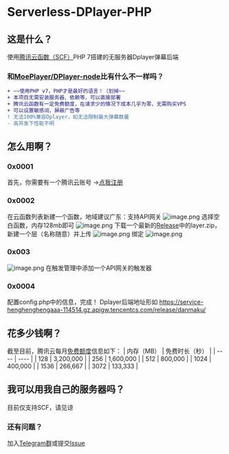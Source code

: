 # Serverless-DPlayer-PHP

## 这是什么？
使用[腾讯云函数（SCF）](https://url.cn/55F1LtN)PHP 7搭建的无服务器Dplayer弹幕后端

### 和[MoePlayer/DPlayer-node](https://github.com/MoePlayer/DPlayer-node)比有什么不一样吗？

```diff
+ ~~使用PHP v7，PHP才是最好的语言！（划掉~~
+ 本项目无需安装服务器、依赖等，可以直接部署
+ 腾讯云函数有一定免费额度，在请求少的情况下成本几乎为零，无需购买VPS
+ 可以设置敏感词，屏蔽广告等
! 无法100%兼容Dplayer，如无法限制最大弹幕数量
- 高并发下性能不明
```
## 怎么用啊？

### 0x0001
首先，你需要有一个腾讯云账号 ->[点我注册](https://url.cn/5lgcrXW)

### 0x0002
在云函数列表新建一个函数，地域建议广东：支持API网关
![image.png](https://i.loli.net/2020/05/05/E56lYMm7TdjzSWP.png)
选择空白函数，内存128mb即可
![image.png](https://i.loli.net/2020/05/05/w1LdGBkr74ocyfx.png)
下载一个最新的[Release](https://github.com/qcminecraft/Serverless-DPlayer-PHP/releases)中的layer.zip，新建一个层（名称随意）并上传
![image.png](https://i.loli.net/2020/05/06/6nxDT5uZQXAgcop.png)
绑定
![image.png](https://i.loli.net/2020/05/06/NCBIs927rWh5Vz3.png)

### 0x003

![image.png](https://i.loli.net/2020/05/05/rFQUCxHuEij6ZT5.png)
在触发管理中添加一个API网关的触发器

### 0x0004
配置config.php中的信息，完成！
Dplayer后端地址形如 https://service-henghenghengaaa-114514.gz.apigw.tencentcs.com/release/danmaku/

## 花多少钱啊？
截至目前，腾讯云每月[免费额度](https://url.cn/5HhTDU9)信息如下：
|  内存（MB）   | 免费时长（秒）  |
|  ----  | ----  |
| 128 |	3,200,000 |
| 256 |	1,600,000 |
| 512 |	800,000 |
| 1024 |	400,000 |
| 1536 |	266,667 |
| 3072 |	133,333 |

## 我可以用我自己的服务器吗？
目前仅支持SCF，请见谅

### 还有问题？
加入[Telegram群](https://t.me/oi_ez)或提交[Issue](https://github.com/qcminecraft/Serverless-DPlayer-PHP/issues)
